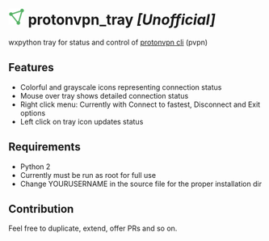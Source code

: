 # ![alt text](pvpn_on.png) protonvpn_tray *[Unofficial]*
wxpython tray for status and control of [protonvpn cli](https://github.com/ProtonVPN/protonvpn-cli) (pvpn)

## Features

- Colorful and grayscale icons representing connection status
- Mouse over tray shows detailed connection status
- Right click menu: Currently with Connect to fastest, Disconnect and Exit options
- Left click on tray icon updates status

## Requirements

- Python 2
- Currently must be run as root for full use
- Change YOURUSERNAME in the source file for the proper installation dir

## Contribution

Feel free to duplicate, extend, offer PRs and so on.
